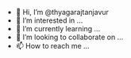 - 👋 Hi, I’m @thyagarajtanjavur
- 👀 I’m interested in ...
- 🌱 I’m currently learning ...
- 💞️ I’m looking to collaborate on ...
- 📫 How to reach me ...

<!---
thyagarajtanjavur/thyagarajtanjavur is a ✨ special ✨ repository because its `README.md` (this file) appears on your GitHub profile.
You can click the Preview link to take a look at your changes.
--->
